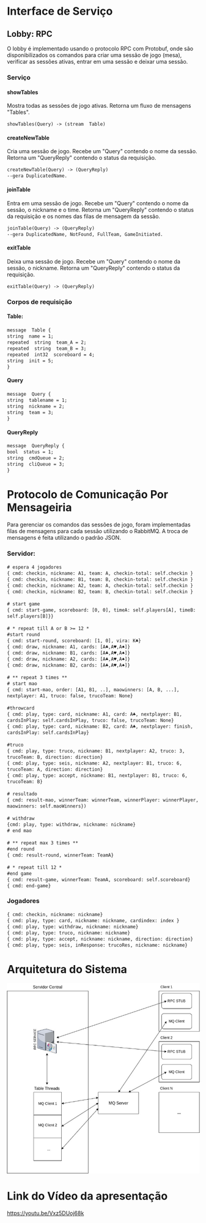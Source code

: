 # Interface de Serviço

## Lobby: RPC
O lobby é implementado usando o protocolo RPC com Protobuf, onde são disponibilizados os comandos para criar uma sessão de jogo (mesa), verificar as sessões ativas, entrar em uma sessão e deixar uma sessão.

### Serviço

#### showTables
Mostra todas as sessões de jogo ativas. Retorna um fluxo de mensagens  "Tables".
```
showTables(Query) -> (stream  Table)
```
#### createNewTable
Cria uma sessão de jogo. Recebe um "Query" contendo o nome da sessão. Retorna um "QueryReply" contendo o status da requisição.
```
createNewTable(Query) -> (QueryReply)
--gera DuplicatedName.
```
#### joinTable
Entra em uma sessão de jogo. Recebe um "Query" contendo o nome da sessão, o nickname e o time. Retorna um "QueryReply" contendo o status da requisição e os nomes das filas de mensagem da sessão.
```
joinTable(Query) -> (QueryReply)
--gera DuplicatedName, NotFound, FullTeam, GameInitiated.

```
#### exitTable
Deixa uma sessão de jogo. Recebe um "Query" contendo o nome da sessão, o nickname. Retorna um "QueryReply" contendo o status da requisição.
```
exitTable(Query) -> (QueryReply)
```

### Corpos de requisição

#### Table:
```
message  Table {
string  name = 1;
repeated  string  team_A = 2;
repeated  string  team_B = 3;
repeated  int32  scoreboard = 4;
string  init = 5;
}
```
#### Query
```
message  Query {
string  tablename = 1;
string  nickname = 2;
string  team = 3;
}
```
#### QueryReply
```
message  QueryReply {
bool  status = 1;
string  cmdQueue = 2;
string  cliQueue = 3;
}
```

# Protocolo de Comunicação Por  Mensageiria
Para gerenciar os comandos das sessões de jogo, foram implementadas filas de mensagens para cada sessão utilizando o RabbitMQ. A troca de mensagens é feita utilizando o padrão JSON.

### Servidor:
```
# espera 4 jogadores
{ cmd: checkin, nickname: A1, team: A, checkin-total: self.checkin }
{ cmd: checkin, nickname: B1, team: B, checkin-total: self.checkin }
{ cmd: checkin, nickname: A2, team: A, checkin-total: self.checkin }
{ cmd: checkin, nickname: B2, team: B, checkin-total: self.checkin }

# start game
{ cmd: start-game, scoreboard: [0, 0], timeA: self.players[A], timeB: self.players[B]}}

# * repeat till A or B >= 12 *
#start round
{ cmd: start-round, scoreboard: [1, 0], vira: K♣}
{ cmd: draw, nickname: A1, cards: [A♣,A♥,A♠]}
{ cmd: draw, nickname: B1, cards: [A♣,A♥,A♠]}
{ cmd: draw, nickname: A2, cards: [A♣,A♥,A♠]}
{ cmd: draw, nickname: B2, cards: [A♣,A♥,A♠]}

# ** repeat 3 times **
# start mao
{ cmd: start-mao, order: [A1, B1, ..], maowinners: [A, B, ...], nextplayer: A1, truco: false, trucoTeam: None}

#throwcard
{ cmd: play, type: card, nickname: A1, card: A♣, nextplayer: B1, cardsInPlay: self.cardsInPlay, truco: false, trucoTeam: None}
{ cmd: play, type: card, nickname: B2, card: A♣, nextplayer: finish, cardsInPlay: self.cardsInPlay}

#truco
{ cmd: play, type: truco, nickname: B1, nextplayer: A2, truco: 3, trucoTeam: B, direction: direction}
{ cmd: play, type: seis, nickname: A2, nextplayer: B1, truco: 6, trucoTeam: A, direction: direction}
{ cmd: play, type: accept, nickname: B1, nextplayer: B1, truco: 6, trucoTeam: B}

# resultado
{ cmd: result-mao, winnerTeam: winnerTeam, winnerPlayer: winnerPlayer, maowinners: self.maoWinners})

# withdraw
{cmd: play, type: withdraw, nickname: nickname}
# end mao

# ** repeat max 3 times **
#end round
{ cmd: result-round, winnerTeam: TeamA}

# * repeat till 12 *
#end game
{ cmd: result-game, winnerTeam: TeamA, scoreboard: self.scoreboard}
{ cmd: end-game}
```
### Jogadores
```
{ cmd: checkin, nickname: nickname}
{ cmd: play, type: card, nickname: nickname, cardindex: index }
{ cmd: play, type: withdraw, nickname: nickname}
{ cmd: play, type: truco, nickname: nickname}
{ cmd: play, type: accept, nickname: nickname, direction: direction}
{ cmd: play, type: seis, inResponse: trucoRes, nickname: nickname} 
```

# Arquitetura do Sistema
![Figura 1](./img/Arquitetura.jpg)

# Link do Vídeo da apresentação
https://youtu.be/Vxz5DUoj68k